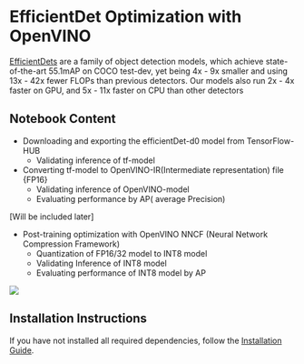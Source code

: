 # EfficientDet Optimization with OpenVINO
<a href='https://github.com/google/automl/tree/master/efficientdet'>EfficientDets</a> are a family of object detection models, which achieve state-of-the-art 55.1mAP on COCO test-dev, yet being 4x - 9x smaller and using 13x - 42x fewer FLOPs than previous detectors. Our models also run 2x - 4x faster on GPU, and 5x - 11x faster on CPU than other detectors

## Notebook Content

* Downloading and exporting the efficientDet-d0 model from TensorFlow-HUB
  * Validating inference of tf-model
* Converting tf-model to OpenVINO-IR(Intermediate representation) file {FP16}
  * Validating inference of OpenVINO-model
  * Evaluating performance by AP( average Precision)

[Will be included later]
* Post-training optimization with OpenVINO NNCF (Neural Network Compression Framework)
  * Quantization of FP16/32 model to INT8 model
  * Validating Inference of INT8 model
  * Evaluating performance of INT8 model by AP

<img src='https://i.ibb.co/FB8bLxd/download.png'>

## Installation Instructions

If you have not installed all required dependencies, follow the [Installation Guide](../../README.md).

